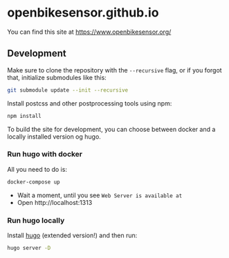 # openbikesensor.github.io

You can find this site at https://www.openbikesensor.org/

## Development

Make sure to clone the repository with the `--recursive` flag, or if you forgot that, initialize submodules like this:

```bash
git submodule update --init --recursive
```

Install postcss and other postprocessing tools using npm:

```bash
npm install
```

To build the site for development, you can choose between docker and a locally installed version og hugo.

### Run hugo with docker

All you need to do is:

```bash
docker-compose up
```

* Wait a moment, until you see `Web Server is available at`
* Open http://localhost:1313

### Run hugo locally

Install [hugo](https://gohugo.io/) (extended version!) and then run:

```bash
hugo server -D
```
